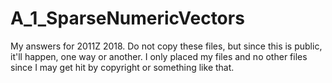 # A_1_SparseNumericVectors

My answers for 2011Z 2018. Do not copy these files, but since this is public, it'll happen, one way or another. I only placed my files and no other files since I may get hit by copyright or something like that.

